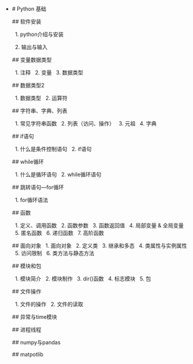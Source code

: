 * # Python 基础

  ## 软件安装

    1. python介绍与安装

    2. 输出与输入

  ## 变量数据类型

    1. 注释
    2. 变量
    3. 数据类型

  ## 数据类型2

    1. 数据类型
    2. 运算符

  ## 字符串、字典、列表

    1. 常见字符串函数
    2. 列表（访问、操作）
    3. 元祖
    4. 字典

  ## if语句

    1. 什么是条件控制语句
    2. if语句

  ## while循环

    1. 什么是循环语句
    2. while循环语句

  ## 跳转语句—for循环

    1. for循环语法

  ## 函数

    1. 定义、调用函数
    2. 函数参数
    3. 函数返回值
    4. 局部变量 & 全局变量
    5. 匿名函数
    6. 递归函数
    7. 高阶函数


  ## 面向对象
    1. 面向对象
    2. 定义类
    3. 继承和多态
    4. 类属性与实例属性
    5. 访问限制
    6. 类方法与静态方法

  ## 模块和包

    1. 模块简介
    2. 模块制作
    3. dir()函数
    4. 标志模块
    5. 包

  ## 文件操作

    1. 文件的操作
    2. 文件的读取

  ## 异常与time模块

  ## 进程线程

  ## numpy与pandas

  ## matpotlib